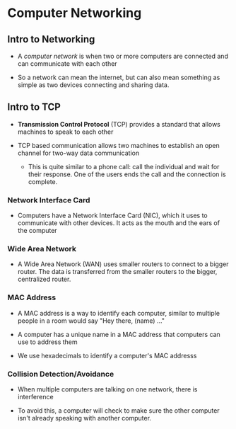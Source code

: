 # Computer Networking

## Intro to Networking

* A *computer network* is when two or more computers are connected and can communicate with each other

* So a network can mean the internet, but can also mean something as simple as two devices connecting and sharing data.

## Intro to TCP

* **Transmission Control Protocol** (TCP) provides a standard that allows machines to speak to each other

* TCP based communication allows two machines to establish an open channel for two-way data communication
  * This is quite similar to a phone call: call the individual and wait for their response. One of the users ends the call and the connection is complete.

### Network Interface Card

* Computers have a Network Interface Card (NIC), which it uses to communicate with other devices. It acts as the mouth and the ears of the computer

### Wide Area Network

* A Wide Area Network (WAN) uses smaller routers to connect to a bigger router. The data is transferred from the smaller routers to the bigger, centralized router.

### MAC Address

* A MAC address is a way to identify each computer, similar to multiple people in a room would say "Hey there, (name) ..."

* A computer has a unique name in a MAC address that computers can use to address them

* We use hexadecimals to identify a computer's MAC addresss

### Collision Detection/Avoidance

* When multiple computers are talking on one network, there is interference

* To avoid this, a computer will check to make sure the other computer isn't already speaking with another computer.